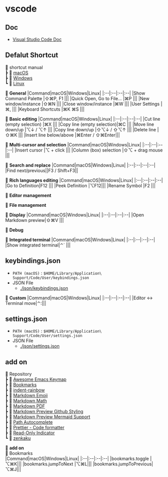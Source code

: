 # vscode

## Doc
- [Visual Studio Code Doc](https://code.visualstudio.com/docs)

## Defalut Shortcut
:file_folder: shortcut manual<br>
┣ :small_orange_diamond: [macOS](https://code.visualstudio.com/shortcuts/keyboard-shortcuts-macos.pdf)<br>
┣ :small_orange_diamond: [Windows](https://code.visualstudio.com/shortcuts/keyboard-shortcuts-windows.pdf)<br>
┗ :small_orange_diamond: [Linux](https://code.visualstudio.com/shortcuts/keyboard-shortcuts-linux.pdf)<br>

:large_orange_diamond: **General**
|Command|macOS|Windows|Linux|
|:--|:--|:--|:--|
|Show Command Palette    |⇧⌘P, F1 |||
|Quick Open, Go to File… |⌘P      |||
|New window/instance     |⇧⌘N     |||
|Close window/instance   |⌘W      |||
|User Settings           |⌘,      |||
|Keyboard Shortcuts      |⌘K ⌘S   |||

:large_orange_diamond: **Basic editing**
|Command|macOS|Windows|Linux|
|:--|:--|:--|:--|
|Cut line (empty selection) |⌘X              |||
|Copy line (empty selection)|⌘C              |||
|Move line down/up          |⌥↓ / ⌥↑         |||
|Copy line down/up          |⇧⌥↓ / ⇧⌥↑       |||
|Delete line                |⇧⌘K             |||
|Insert line below/above    |⌘Enter / ⇧⌘Enter|||

:large_orange_diamond: **Multi-cursor and selection**
|Command|macOS|Windows|Linux|
|:--|:--|:--|:--|
|Insert cursor              |⌥ + click             |||
|Column (box) selection     |⇧⌥ + drag mouse       |||

:large_orange_diamond: **Search and replace**
|Command|macOS|Windows|Linux|
|:--|:--|:--|:--|
|Find next/previous||F3 / Shift+F3||

:large_orange_diamond: **Rich languages editing**
|Command|macOS|Windows|Linux|
|:--|:--|:--|:--|
|Go to Definition|F12 |||
|Peek Definition |⌥F12|||
|Rename Symbol   |F2  |||

:large_orange_diamond: **Editor management**

:large_orange_diamond: **File management**

:large_orange_diamond: **Display**
|Command|macOS|Windows|Linux|
|:--|:--|:--|:--|
|Open Markdown preview|⇧⌘V  |||

:large_orange_diamond: **Debug**

:large_orange_diamond: **Integrated terminal**
|Command|macOS|Windows|Linux|
|:--|:--|:--|:--|
|Show integrated terminal|⌃` |||

## keybindings.json
- `PATH (macOS)` : `$HOME/Library/Application\ Support/Code/User/keybindings.json`
- JSON File
    - [./json/keybindings.json](./json/keybindings.json)

:large_orange_diamond: **Custom**
|Command|macOS|Windows|Linux|
|:--|:--|:--|:--|
|Editor :left_right_arrow: Terminal move|⌃:|||

## settings.json
- `PATH (macOS)` : `$HOME/Library/Application\ Support/Code/User/settings.json`
- JSON File
    - [./json/settings.json](./json/settings.json)

## add on
:file_folder: Repository<br>
┣ :small_orange_diamond: [Awesome Emacs Keymap](https://marketplace.visualstudio.com/items?itemName=tuttieee.emacs-mcx)<br>
┣ :small_orange_diamond: [Bookmarks](https://marketplace.visualstudio.com/items?itemName=alefragnani.Bookmarks)<br>
┣ :small_orange_diamond: [indent-rainbow](https://marketplace.visualstudio.com/items?itemName=oderwat.indent-rainbow)<br>
┣ :small_orange_diamond: [Markdown Emoji](https://marketplace.visualstudio.com/items?itemName=bierner.markdown-emoji)<br>
┣ :small_orange_diamond: [Markdown Math](https://marketplace.visualstudio.com/items?itemName=koehlma.markdown-math)<br>
┣ :small_orange_diamond: [Markdown PDF](https://marketplace.visualstudio.com/items?itemName=yzane.markdown-pdf)<br>
┣ :small_orange_diamond: [Markdown Preview Github Styling](https://marketplace.visualstudio.com/items?itemName=bierner.markdown-preview-github-styles)<br>
┣ :small_orange_diamond: [Markdown Preview Mermaid Support](https://marketplace.visualstudio.com/items?itemName=bierner.markdown-mermaid)<br>
┣ :small_orange_diamond: [Path Autocomplete](https://marketplace.visualstudio.com/items?itemName=ionutvmi.path-autocomplete)<br>
┣ :small_orange_diamond: [Prettier - Code formatter](https://marketplace.visualstudio.com/items?itemName=esbenp.prettier-vscode)<br>
┣ :small_orange_diamond: [Read-Only Indicator](https://marketplace.visualstudio.com/items?itemName=alefragnani.read-only-indicator)<br>
┗ :small_orange_diamond: [zenkaku](https://marketplace.visualstudio.com/items?itemName=mosapride.zenkaku)<br>


:large_orange_diamond: **add on**<br>
:small_orange_diamond: Bookmarks<br>
|Command|macOS|Windows|Linux|
|:--|:--|:--|:--|
|bookmarks.toggle        |⌥⌘K|||
|bookmarks.jumpToNext    |⌥⌘L|||
|bookmarks.jumpToPrevious|⌥⌘J|||